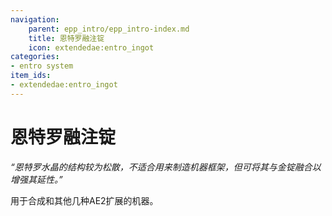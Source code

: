 ```yaml
---
navigation:
    parent: epp_intro/epp_intro-index.md
    title: 恩特罗融注锭
    icon: extendedae:entro_ingot
categories:
- entro system
item_ids:
- extendedae:entro_ingot
---
```


# 恩特罗融注锭

<Row>
<ItemImage id="extendedae:entro_ingot" scale="4"></ItemImage>
</Row>

*“恩特罗水晶的结构较为松散，不适合用来制造机器框架，但可将其与金锭融合以增强其延性。”*

用于合成<ItemLink id="extendedae:machine_frame" />和其他几种AE2扩展的机器。
